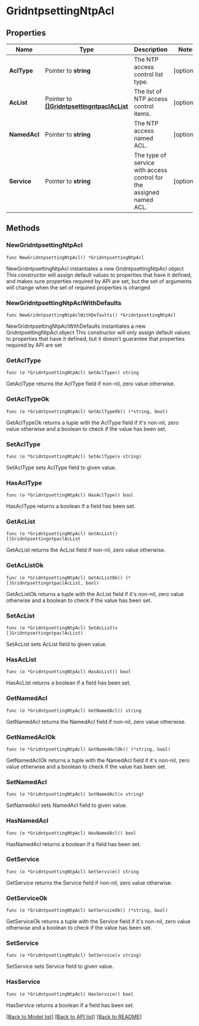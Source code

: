 # GridntpsettingNtpAcl

## Properties

Name | Type | Description | Notes
------------ | ------------- | ------------- | -------------
**AclType** | Pointer to **string** | The NTP access control list type. | [optional] 
**AcList** | Pointer to [**[]GridntpsettingntpaclAcList**](GridntpsettingntpaclAcList.md) | The list of NTP access control items. | [optional] 
**NamedAcl** | Pointer to **string** | The NTP access named ACL. | [optional] 
**Service** | Pointer to **string** | The type of service with access control for the assigned named ACL. | [optional] 

## Methods

### NewGridntpsettingNtpAcl

`func NewGridntpsettingNtpAcl() *GridntpsettingNtpAcl`

NewGridntpsettingNtpAcl instantiates a new GridntpsettingNtpAcl object
This constructor will assign default values to properties that have it defined,
and makes sure properties required by API are set, but the set of arguments
will change when the set of required properties is changed

### NewGridntpsettingNtpAclWithDefaults

`func NewGridntpsettingNtpAclWithDefaults() *GridntpsettingNtpAcl`

NewGridntpsettingNtpAclWithDefaults instantiates a new GridntpsettingNtpAcl object
This constructor will only assign default values to properties that have it defined,
but it doesn't guarantee that properties required by API are set

### GetAclType

`func (o *GridntpsettingNtpAcl) GetAclType() string`

GetAclType returns the AclType field if non-nil, zero value otherwise.

### GetAclTypeOk

`func (o *GridntpsettingNtpAcl) GetAclTypeOk() (*string, bool)`

GetAclTypeOk returns a tuple with the AclType field if it's non-nil, zero value otherwise
and a boolean to check if the value has been set.

### SetAclType

`func (o *GridntpsettingNtpAcl) SetAclType(v string)`

SetAclType sets AclType field to given value.

### HasAclType

`func (o *GridntpsettingNtpAcl) HasAclType() bool`

HasAclType returns a boolean if a field has been set.

### GetAcList

`func (o *GridntpsettingNtpAcl) GetAcList() []GridntpsettingntpaclAcList`

GetAcList returns the AcList field if non-nil, zero value otherwise.

### GetAcListOk

`func (o *GridntpsettingNtpAcl) GetAcListOk() (*[]GridntpsettingntpaclAcList, bool)`

GetAcListOk returns a tuple with the AcList field if it's non-nil, zero value otherwise
and a boolean to check if the value has been set.

### SetAcList

`func (o *GridntpsettingNtpAcl) SetAcList(v []GridntpsettingntpaclAcList)`

SetAcList sets AcList field to given value.

### HasAcList

`func (o *GridntpsettingNtpAcl) HasAcList() bool`

HasAcList returns a boolean if a field has been set.

### GetNamedAcl

`func (o *GridntpsettingNtpAcl) GetNamedAcl() string`

GetNamedAcl returns the NamedAcl field if non-nil, zero value otherwise.

### GetNamedAclOk

`func (o *GridntpsettingNtpAcl) GetNamedAclOk() (*string, bool)`

GetNamedAclOk returns a tuple with the NamedAcl field if it's non-nil, zero value otherwise
and a boolean to check if the value has been set.

### SetNamedAcl

`func (o *GridntpsettingNtpAcl) SetNamedAcl(v string)`

SetNamedAcl sets NamedAcl field to given value.

### HasNamedAcl

`func (o *GridntpsettingNtpAcl) HasNamedAcl() bool`

HasNamedAcl returns a boolean if a field has been set.

### GetService

`func (o *GridntpsettingNtpAcl) GetService() string`

GetService returns the Service field if non-nil, zero value otherwise.

### GetServiceOk

`func (o *GridntpsettingNtpAcl) GetServiceOk() (*string, bool)`

GetServiceOk returns a tuple with the Service field if it's non-nil, zero value otherwise
and a boolean to check if the value has been set.

### SetService

`func (o *GridntpsettingNtpAcl) SetService(v string)`

SetService sets Service field to given value.

### HasService

`func (o *GridntpsettingNtpAcl) HasService() bool`

HasService returns a boolean if a field has been set.


[[Back to Model list]](../README.md#documentation-for-models) [[Back to API list]](../README.md#documentation-for-api-endpoints) [[Back to README]](../README.md)


